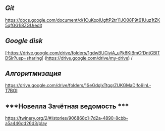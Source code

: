 ## ***Git***
https://docs.google.com/document/d/1CuKoplUgftP2tr11JO08F9t61Uuz1tZK5qfGG1i8ZGU/edit
## ***Google disk***
[:https://drive.google.com/drive/folders/1gdwBUCiyiA_uPk8KiBmCfDntGBlTDSIr?usp=sharing]
(https://drive.google.com/drive/my-drive)
/
## ***Алгоритмизация***
https://drive.google.com/drive/folders/1SeGdglxTtggrZUKGMaDifo9lnL-T7BOI
## ***Новелла Зачётная ведомость ***
https://twinery.org/2/#/stories/906868c1-7d2a-4890-8cbb-a5a446dd26d3/play
